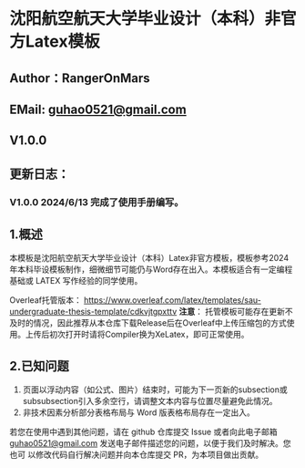 # 沈阳航空航天大学毕业设计（本科）非官方Latex模板
## Author：RangerOnMars
## EMail: guhao0521@gmail.com
## V1.0.0
## 更新日志：

### V1.0.0 2024/6/13 完成了使用手册编写。

## 1.概述
本模板是沈阳航空航天大学毕业设计（本科）Latex非官方模板，模板参考2024年本科毕设模板制作，细微细节可能仍与Word存在出入。本模板适合有一定编程基础或 LATEX 写作经验的同学使用。

Overleaf托管版本：
https://www.overleaf.com/latex/templates/sau-undergraduate-thesis-template/cdkvjtgpxttv
**注意**：
托管模板可能存在更新不及时的情况，因此推荐从本仓库下载Release后在Overleaf中上传压缩包的方式使用。上传后初次打开时请将Compiler换为XeLatex，即可正常使用。


## 2.已知问题
1. 页面以浮动内容（如公式、图片）结束时，可能为下一页新的subsection或subsubsection引入多余空行，请调整文本内容与位置尽量避免此情况。
2. 非技术因素分析部分表格布局与 Word 版表格布局存在一定出入。

若您在使用中遇到其他问题，请在 github 仓库提交 Issue 或者向此电子邮箱
guhao0521@gmail.com 发送电子邮件描述您的问题，以便于我们及时解决。您也可
以修改代码自行解决问题并向本仓库提交 PR，为本项目做出贡献。
